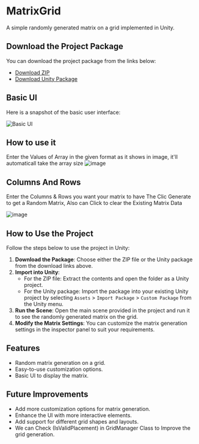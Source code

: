 # MatrixGrid
A simple randomly generated matrix on a grid implemented in Unity.

## Download the Project Package
You can download the project package from the links below:

- [Download ZIP](https://github.com/santosh161616/MatrixGrid/raw/main/GridAndMatrix.zip)
- [Download Unity Package](https://github.com/santosh161616/MatrixGrid/raw/main/GridAndMatrix.unitypackage)

## Basic UI
Here is a snapshot of the basic user interface:

![Basic UI](https://github.com/user-attachments/assets/71f950ac-3ac7-4cf2-8fa6-f524cce8c79a)

## How to use it
Enter the Values of Array in the given format as it shows in image, it'll automaticall take the array size
![image](https://github.com/user-attachments/assets/38f5a261-dd8c-43c8-8f09-951631515933)

## Columns And Rows
Enter the Columns & Rows you want your matrix to have
The Clic Generate to get a Random Matrix, Also can Click to clear the Existing Matrix Data

![image](https://github.com/user-attachments/assets/fc328bd1-9729-4ff1-9097-e87d85befbeb)


## How to Use the Project
Follow the steps below to use the project in Unity:

1. **Download the Package**: Choose either the ZIP file or the Unity package from the download links above.
2. **Import into Unity**:
   - For the ZIP file: Extract the contents and open the folder as a Unity project.
   - For the Unity package: Import the package into your existing Unity project by selecting `Assets` > `Import Package` > `Custom Package` from the Unity menu.
3. **Run the Scene**: Open the main scene provided in the project and run it to see the randomly generated matrix on the grid.
4. **Modify the Matrix Settings**: You can customize the matrix generation settings in the inspector panel to suit your requirements.

## Features
- Random matrix generation on a grid.
- Easy-to-use customization options.
- Basic UI to display the matrix.

## Future Improvements
- Add more customization options for matrix generation.
- Enhance the UI with more interactive elements.
- Add support for different grid shapes and layouts.
- We can Check (IsValidPlacement) in GridManager Class to Improve the grid generation.
